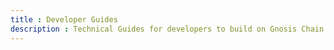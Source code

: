 ```yaml
---
title : Developer Guides
description : Technical Guides for developers to build on Gnosis Chain
---
```



